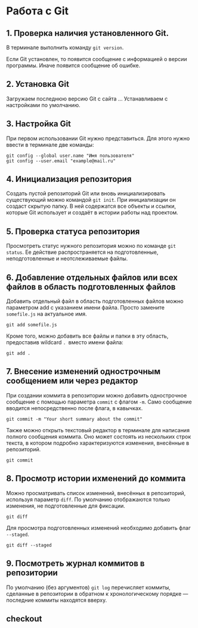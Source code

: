 # Работа с Git
## 1. Проверка наличия установленного Git.
В терминале выполнить команду `git version`.


Если Git установлен, то появится сообщение с информацией о версии программы. Иначе появится сообщение об ошибке.
## 2. Установка Git

Загружаем последнюю версию Git  с сайта ...
Устанавливаем с настройками по умолчанию.

## 3. Настройка Git 
При первом использовании Git нужно представиться. Для этого нужно ввести в терминале две команды:
```
git config --global user.name "Имя пользователя"
git config --user.email "example@mail.ru"
```

## 4. Инициализация репозитория

Создать пустой репозиторий Git или вновь инициализировать существующий можно командой `git init`. При инициализации он создаст скрытую папку. В ней содержатся все объекты и ссылки, которые Git использует и создаёт в истории работы над проектом.
## 5. Проверка статуса репозитория

Просмотреть статус нужного репозитория можно по команде `git status`. Ее действие распространяется на подготовленные, неподготовленные и неотслеживаемые файлы.

## 6. Добавление отдельных файлов или всех файлов в область подготовленных файлов

Добавить отдельный файл в область подготовленных файлов можно параметром add с указанием имени файла. Просто замените `somefile.js` на актуальное имя.

```
git add somefile.js
```
Кроме того, можно добавить все файлы и папки в эту область, предоставив wildcard `. `вместо имени файла:

```
git add .
```

## 7. Внесение изменений однострочным сообщением или через редактор

При создании коммита в репозитории можно добавить однострочное сообщение с помощью параметра `commit` с флагом `-m`. Само сообщение вводится непосредственно после флага, в кавычках.
```
git commit -m "Your short summary about the commit"
```
Также можно открыть текстовый редактор в терминале для написания полного сообщения коммита. Оно может состоять из нескольких строк текста, в котором подробно характеризуются изменения, внесённые в репозиторий.

```
git commit
```

## 8. Просмотр истории ихменений до коммита

Можно просматривать список изменений, внесённых в репозиторий, используя параметр `diff`. По умолчанию отображаются только изменения, не подготовленные для фиксации.

```
git diff
```
Для просмотра подготовленных изменений необходимо добавить флаг `--staged`.

```
git diff --staged
```



## 9. Посмотреть журнал коммитов в репозитории

По умолчанию (без аргументов) `git log` перечисляет коммиты, сделанные в репозитории в обратном к хронологическому порядке — последние коммиты находятся вверху.


## checkout